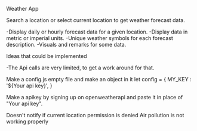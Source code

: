 Weather App

Search a location or select current location to get weather forecast data.

  -Display daily or hourly forecast data for a given location.
  -Display data in metric or imperial units.
  -Unique weather symbols for each forecast description.
  -Visuals and remarks for some data.

Ideas that could be implemented

  -The Api calls are very limited, to get a work around for that.
  
Make a config.js empty file and make an object in it
let config = {
  MY_KEY : '${Your api key}',
}

Make a apikey by signing up on openweatherapi and paste it in place of "Your api key". 


<!-- Bugs to Fix -->
Doesn't notify if current location permission is denied
Air pollution is not working properly
<!-- Yet to add warnings to mobile part -->